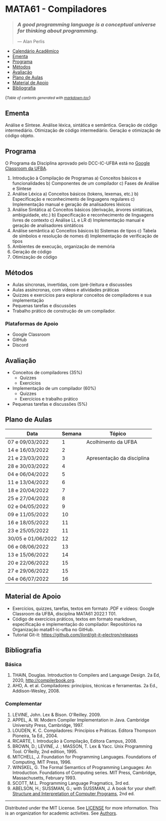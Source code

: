 # MATA61 - Compiladores

>### _A good programming language is a conceptual universe for thinking about programming._
>— Alan Perlis

  * [Calendário Acadêmico](https://supac.ufba.br/sites/supac.ufba.br/files/calendario_academico_2022-1-2_ufba_-_aprovado_07.10.21_-_atualizado_04.03.22.pdf)
  * [Ementa](#ementa)
  * [Programa](#programa)
  * [Métodos](#m-todos)
  * [Avaliação](#avalia--o)
  * [Plano de Aulas](#plano-de-aulas)
  * [Material de Apoio](#material-de-apoio)
  * [Bibliografia](#bibliografia)

(<small><i>Table of contents generated with <a href='http://ecotrust-canada.github.io/markdown-toc/'>markdown-toc</a></i></small>)

## Ementa

Análise e Síntese. Análise léxica, sintática e semântica. Geração de código intermediário. Otimização de código
intermediário. Geração e otimização de código objeto.

## Programa

O Programa da Disciplina aprovado pelo DCC-IC-UFBA está no [Google Classroom da UFBA](https://drive.google.com/file/d/1usd8EpK-eXbWhb8D_g674vxpBRG0h9WQ/view?usp=sharing).

1. Introdução à Compilação de Programas 
   a) Conceitos básicos e funcionalidades 
   b) Componentes de um compilador 
   c) Fases de Análise e Síntese 
2. Análise Léxica 
   a) Conceitos básicos (tokens, lexemas, etc.)
   b) Especificação e reconhecimento de linguagens regulares
   c) Implementação manual e geração de analisadores léxicos 
3. Análise Sintática 
   a) Conceitos básicos (derivação, árvores sintáticas, ambiguidade, etc.)
   b) Especificação e reconhecimento de linguagens livres de contexto 
   c) Análise LL e LR
   d) Implementação manual e geração de analisadores sintáticos 
4. Análise semântica 
   a) Conceitos básicos
   b) Sistemas de tipos 
   c) Tabela de símbolos e resolução de nomes
   d) Implementação de verificação de tipos 
5. Ambientes de execução, organização de memória
6. Geração de código 
7. Otimização de código

## Métodos

- Aulas síncronas, invertidas, com (pré-)leitura e discussões
- Aulas assíncronas, com vídeos e atividades práticas 
- Quizzes e exercícios para explorar conceitos de compiladores e sua implementação
- Pequenas tarefas e discussões
- Trabalho prático de construção de um compilador.

### Plataformas de Apoio

   - Google Classroom
   - GitHub
   - Discord

## Avaliação

+ Conceitos de compiladores (35%)
   - Quizzes
   - Exercícios
+ Implementação de um compilador (60%)
   - Quizzes
   - Exercícios e trabalho prático
+ Pequenas tarefas e discussões (5%)

## Plano de Aulas

Data | Semana | Tópico
-- | -- | --
07 e 09/03/2022 | 1 | Acolhimento da UFBA
14 e 16/03/2022 | 2 | 
21 e 23/03/2022 | 3 | Apresentação da disciplina
28 e 30/03/2022 | 4 |  
04 e 06/04/2022 | 5 |  
11 e 13/04/2022 | 6 |  
18 e 20/04/2022 | 7 |  
25 e 27/04/2022 | 8 |
02 e 04/05/2022 | 9 |  
09 e 11/05/2022 | 10 |
16 e 18/05/2022 | 11 |  
23 e 25/05/2022 | 11 |  
30/05 e 01/06/2022 | 12 |  
06 e 08/06/2022 | 13 | 
13 e 15/06/2022 | 14 | 
20 e 22/06/2022 | 15 | 
27 e 29/06/2022 | 15 | 
04 e 06/07/2022 | 16 | 

## Material de Apoio

- Exercícios, quizzes, tarefas, textos em formato .PDF e vídeos: Google Classroom da UFBA, disciplina MATA61 2022.1 T01.
- Código de exercícios práticos, textos em formato markdown, especificação e implementação do compilador: Repositórios na Organização mata61-ic-ufba no GitHub.
- Tutorial Git-it: https://github.com/jlord/git-it-electron/releases

## Bibliografia

### Básica

1. THAIN, Douglas. Introduction to Compilers and Language Design. 2a Ed, 2020, http://compilerbook.org.
2. AHO, A. et al. Compiladores: princípios, técnicas e ferramentas. 2a Ed., Addison-Wesley, 2008. 

### Complementar

1. LEVINE, John. Lex & Bison. O'Reilley. 2009.
2. APPEL, A. W. Modern Compiler Implementation in Java. Cambridge University Press, Cambridge, 1997. 
3. LOUDEN, K. C. Compiladores: Princípios e Práticas. Editora Thompson Pioneira, 1a Ed., 2004. 
4. RICARTE, I. Introdução à Compilação, Editora Campus, 2008. 
5. BROWN, D.; LEVINE, J. ; MASSON, T. Lex & Yacc. Unix Programming Tool. O'Reilly, 2nd edition, 1995. 
6. MITCHELL, J. Foundation for Programming Languages. Foundations of Computing, MIT Press, 1996. 
7. WINSKEL, G. The Formal Semantics of Programming Languages: An Introduction. Foundations of Computing series. MIT Press, Cambridge, Massachusetts, February 1993. 
8. SCOTT, M.L. Programming Language Pragmatics, 3rd ed.
9. ABELSON, H.; SUSSMAN, G.; with SUSSMAN, J. A book for your shelf: [Structure and Interpretation of Computer Programs](https://mitpress.mit.edu/sites/default/files/sicp/full-text/book/book.html),  2nd ed.

----
  Distributed under the MIT License. See [LICENSE](LICENSE) for more information.
  This is an organization for academic activities. See [Authors](AUTHORS).

